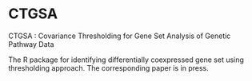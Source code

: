 # CTGSA
CTGSA : Covariance Thresholding for Gene Set Analysis of Genetic Pathway Data

The R package for identifying differentially coexpressed gene set using thresholding approach.
The corresponding paper is in press.
